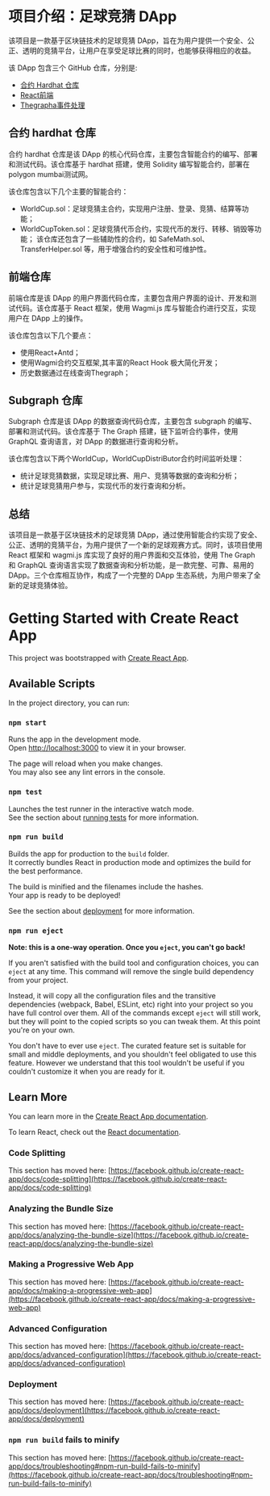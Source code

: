 # 项目介绍：足球竞猜 DApp

该项目是一款基于区块链技术的足球竞猜 DApp，旨在为用户提供一个安全、公正、透明的竞猜平台，让用户在享受足球比赛的同时，也能够获得相应的收益。

该 DApp 包含三个 GitHub 仓库，分别是:
- [合约 Hardhat 仓库](https://github.com/Dachupeiqi/worldCup_contracts)
- [React前端](https://github.com/Dachupeiqi/worldCup_frontend)
- [Thegrapha事件处理](https://github.com/Dachupeiqi/worldCup_subgraph)

## 合约 hardhat 仓库

合约 hardhat 仓库是该 DApp 的核心代码仓库，主要包含智能合约的编写、部署和测试代码。该仓库基于 hardhat 搭建，使用 Solidity 编写智能合约，部署在polygon mumbai测试网。

该仓库包含以下几个主要的智能合约：

- WorldCup.sol：足球竞猜主合约，实现用户注册、登录、竞猜、结算等功能；
- WorldCupToken.sol：足球竞猜代币合约，实现代币的发行、转移、销毁等功能；
该仓库还包含了一些辅助性的合约，如 SafeMath.sol、TransferHelper.sol 等，用于增强合约的安全性和可维护性。

## 前端仓库

前端仓库是该 DApp 的用户界面代码仓库，主要包含用户界面的设计、开发和测试代码。该仓库基于 React 框架，使用 Wagmi.js 库与智能合约进行交互，实现用户在 DApp 上的操作。

该仓库包含以下几个要点：

- 使用React+Antd；
- 使用Wagmi合约交互框架,其丰富的React Hook 极大简化开发；
- 历史数据通过在线查询Thegraph；

## Subgraph 仓库

Subgraph 仓库是该 DApp 的数据查询代码仓库，主要包含 subgraph 的编写、部署和测试代码。该仓库基于 The Graph 搭建，链下监听合约事件，使用 GraphQL 查询语言，对 DApp 的数据进行查询和分析。

该仓库包含以下两个WorldCup，WorldCupDistriButor合约时间监听处理：

- 统计足球竞猜数据，实现足球比赛、用户、竞猜等数据的查询和分析；
- 统计足球竞猜用户参与，实现代币的发行查询和分析。

## 总结

该项目是一款基于区块链技术的足球竞猜 DApp，通过使用智能合约实现了安全、公正、透明的竞猜平台，为用户提供了一个新的足球观赛方式。同时，该项目使用 React 框架和 wagmi.js 库实现了良好的用户界面和交互体验，使用 The Graph 和 GraphQL 查询语言实现了数据查询和分析功能，是一款完整、可靠、易用的 DApp。三个仓库相互协作，构成了一个完整的 DApp 生态系统，为用户带来了全新的足球竞猜体验。



# Getting Started with Create React App

This project was bootstrapped with [Create React App](https://github.com/facebook/create-react-app).

## Available Scripts

In the project directory, you can run:

### `npm start`

Runs the app in the development mode.\
Open [http://localhost:3000](http://localhost:3000) to view it in your browser.

The page will reload when you make changes.\
You may also see any lint errors in the console.

### `npm test`

Launches the test runner in the interactive watch mode.\
See the section about [running tests](https://facebook.github.io/create-react-app/docs/running-tests) for more information.

### `npm run build`

Builds the app for production to the `build` folder.\
It correctly bundles React in production mode and optimizes the build for the best performance.

The build is minified and the filenames include the hashes.\
Your app is ready to be deployed!

See the section about [deployment](https://facebook.github.io/create-react-app/docs/deployment) for more information.

### `npm run eject`

**Note: this is a one-way operation. Once you `eject`, you can't go back!**

If you aren't satisfied with the build tool and configuration choices, you can `eject` at any time. This command will remove the single build dependency from your project.

Instead, it will copy all the configuration files and the transitive dependencies (webpack, Babel, ESLint, etc) right into your project so you have full control over them. All of the commands except `eject` will still work, but they will point to the copied scripts so you can tweak them. At this point you're on your own.

You don't have to ever use `eject`. The curated feature set is suitable for small and middle deployments, and you shouldn't feel obligated to use this feature. However we understand that this tool wouldn't be useful if you couldn't customize it when you are ready for it.

## Learn More

You can learn more in the [Create React App documentation](https://facebook.github.io/create-react-app/docs/getting-started).

To learn React, check out the [React documentation](https://reactjs.org/).

### Code Splitting

This section has moved here: [https://facebook.github.io/create-react-app/docs/code-splitting](https://facebook.github.io/create-react-app/docs/code-splitting)

### Analyzing the Bundle Size

This section has moved here: [https://facebook.github.io/create-react-app/docs/analyzing-the-bundle-size](https://facebook.github.io/create-react-app/docs/analyzing-the-bundle-size)

### Making a Progressive Web App

This section has moved here: [https://facebook.github.io/create-react-app/docs/making-a-progressive-web-app](https://facebook.github.io/create-react-app/docs/making-a-progressive-web-app)

### Advanced Configuration

This section has moved here: [https://facebook.github.io/create-react-app/docs/advanced-configuration](https://facebook.github.io/create-react-app/docs/advanced-configuration)

### Deployment

This section has moved here: [https://facebook.github.io/create-react-app/docs/deployment](https://facebook.github.io/create-react-app/docs/deployment)

### `npm run build` fails to minify

This section has moved here: [https://facebook.github.io/create-react-app/docs/troubleshooting#npm-run-build-fails-to-minify](https://facebook.github.io/create-react-app/docs/troubleshooting#npm-run-build-fails-to-minify)
